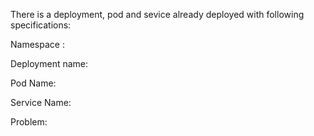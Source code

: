 
There is a deployment, pod and sevice already deployed with following specifications:

Namespace : 

Deployment name:

Pod Name: 

Service Name:

Problem:

